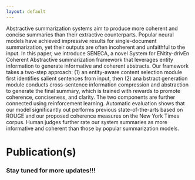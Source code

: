 ```yaml
---
layout: default
---
```


Abstractive   summarization   systems   aim   to produce more coherent and concise summaries than  their  extractive  counterparts. Popular neural  models  have  achieved  impressive  results for single-document summarization, yet their outputs are often incoherent and unfaithful  to  the  input. In  this  paper,  we  introduce SENECA,  a  novel  System  for  ENtity-drivEn  Coherent  Abstractive  summarization framework that leverages entity information to generate  informative  and  coherent  abstracts. Our  framework  takes  a  two-step  approach: (1)  an entity-aware  content  selection module  first  identifies  salient  sentences  from  input,  then  (2)  ana bstract  generation module conducts cross-sentence information compression and abstraction to generate the final summary,  which  is  trained  with  rewards  to  promote coherence, conciseness, and clarity.  The two  components  are  further  connected  using reinforcement  learning. Automatic  evaluation  shows  that  our  model  significantly  out performs  previous  state-of-the-arts  based  on ROUGE  and  our  proposed  coherence  measures on the New York Times corpus.  Human judges  further  rate  our  system  summaries  as more informative and coherent than those by popular summarization models.

# Publication(s)


### Stay tuned for more updates!!!
